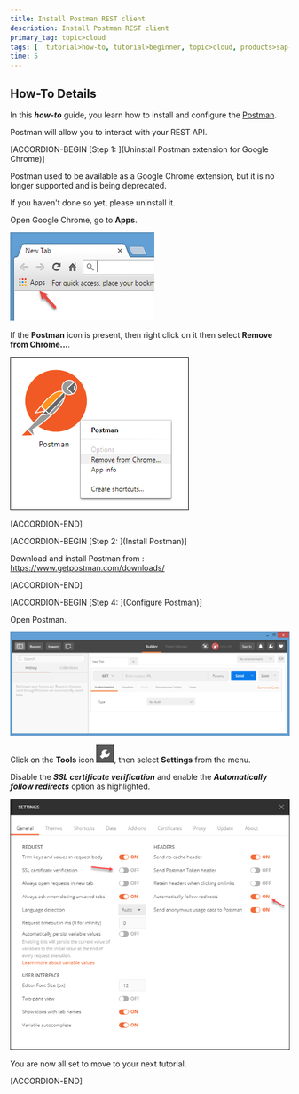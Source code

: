 ```yaml
---
title: Install Postman REST client
description: Install Postman REST client
primary_tag: topic>cloud
tags: [  tutorial>how-to, tutorial>beginner, topic>cloud, products>sap-api-management, products>sap-cloud-platform, products>sap-cloud-platform-for-the-cloud-foundry-environment]
time: 5
---
```


## How-To Details
In this ***how-to*** guide, you learn how to install and configure the [Postman](https://www.getpostman.com/).

Postman will allow you to interact with your REST API.

[ACCORDION-BEGIN [Step 1: ](Uninstall Postman extension for Google Chrome)]

Postman used to be available as a Google Chrome extension, but it is no longer supported and is being deprecated.

If you haven't done so yet, please uninstall it.

Open Google Chrome, go to **Apps**.

![Google Chrome](01.png)

If the **Postman** icon is present, then right click on it then select **Remove from Chrome...**.

![Google Chrome](02.png)

[ACCORDION-END]

[ACCORDION-BEGIN [Step 2: ](Install Postman)]

Download and install Postman from : <https://www.getpostman.com/downloads/>

[ACCORDION-END]

[ACCORDION-BEGIN [Step 4: ](Configure Postman)]

Open Postman.

![Postman](03.png)

Click on the **Tools** icon ![Postman](06.png), then select **Settings** from the menu.

Disable the ***SSL certificate verification*** and enable the ***Automatically follow redirects***  option as highlighted.

![Postman](05.png)

You are now all set to move to your next tutorial.

[ACCORDION-END]
